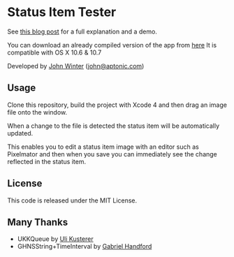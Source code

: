 # Status Item Tester

See [this blog post](http://www.shipsomecode.com/software/a-tool-for-designing-better-os-x-status-items/) for a full explanation and a demo.

You can download an already compiled version of the app from [here](http://www.shipsomecode.com/wp-content/uploads/2012/05/StatusItemTester-1.0.zip)
It is compatible with OS X 10.6 & 10.7

Developed by [John Winter](http://shipsomecode.com) (john@aptonic.com)

## Usage

Clone this repository, build the project with Xcode 4 and then drag an image file onto the window. 

When a change to the file is detected the status item will be automatically updated. 

This enables you to edit a status item image with an editor such as Pixelmator
and then when you save you can immediately see the change reflected in the status item.

## License

This code is released under the MIT License.

## Many Thanks 

* UKKQueue by [Uli Kusterer](http://www.zathras.de/angelweb/sourcecode.htm)
* GHNSString+TimeInterval by [Gabriel Handford](http://rel.me/)
